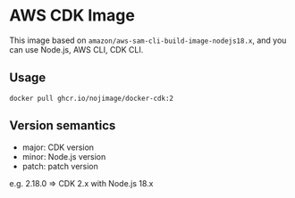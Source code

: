 # AWS CDK Image

This image based on `amazon/aws-sam-cli-build-image-nodejs18.x`, and you can use Node.js, AWS CLI, CDK CLI.

## Usage

```shell
docker pull ghcr.io/nojimage/docker-cdk:2
```

## Version semantics

- major: CDK version
- minor: Node.js version
- patch: patch version

e.g. 2.18.0 => CDK 2.x with Node.js 18.x
